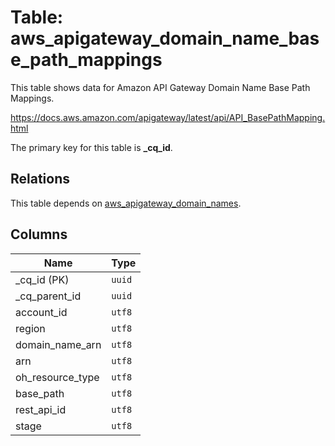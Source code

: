 # Table: aws_apigateway_domain_name_base_path_mappings

This table shows data for Amazon API Gateway Domain Name Base Path Mappings.

https://docs.aws.amazon.com/apigateway/latest/api/API_BasePathMapping.html

The primary key for this table is **_cq_id**.

## Relations

This table depends on [aws_apigateway_domain_names](aws_apigateway_domain_names.md).

## Columns

| Name          | Type          |
| ------------- | ------------- |
|_cq_id (PK)|`uuid`|
|_cq_parent_id|`uuid`|
|account_id|`utf8`|
|region|`utf8`|
|domain_name_arn|`utf8`|
|arn|`utf8`|
|oh_resource_type|`utf8`|
|base_path|`utf8`|
|rest_api_id|`utf8`|
|stage|`utf8`|